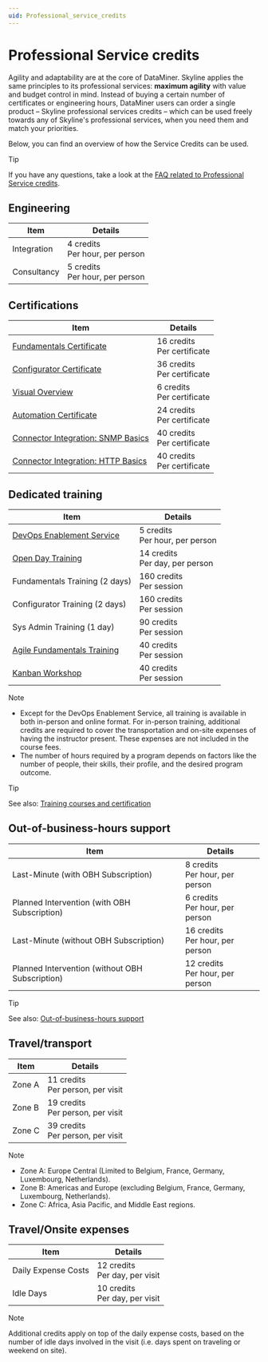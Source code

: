 ```yaml
---
uid: Professional_service_credits
---
```


# Professional Service credits

Agility and adaptability are at the core of DataMiner. Skyline applies the same principles to its professional services: **maximum agility** with value and budget control in mind. Instead of buying a certain number of certificates or engineering hours, DataMiner users can order a single product – Skyline professional services credits – which can be used freely towards any of Skyline's professional services, when you need them and match your priorities.

Below, you can find an overview of how the Service Credits can be used.

> [!TIP]
> If you have any questions, take a look at the [FAQ related to Professional Service credits](xref:FAQs_Pricing#professional-service-credits).

## Engineering

| Item | Details |
|------|---------|
| Integration | 4 credits<br>Per hour, per person |
| Consultancy | 5 credits<br>Per hour, per person |

## Certifications

| Item | Details |
|------|---------|
| [Fundamentals Certificate](https://community.dataminer.services/learning/certification/dataminer-fundamentals/) | 16 credits<br>Per certificate |
| [Configurator Certificate](https://community.dataminer.services/learning/certification/dataminer-configurator/) | 36 credits<br>Per certificate |
| [Visual Overview](https://community.dataminer.services/learning/certification/visual-overview-level-1/) | 6 credits<br>Per certificate |
| [Automation Certificate](https://community.dataminer.services/learning/certification/automation/) | 24 credits<br>Per certificate |
| [Connector Integration: SNMP Basics](https://community.dataminer.services/learning/certification/scripts-connectors-developer-snmp-basics/) | 40 credits<br>Per certificate |
| [Connector Integration: HTTP Basics](https://community.dataminer.services/learning/certification/scripts-connectors-developer-http-basics/) | 40 credits<br>Per certificate |

## Dedicated training

| Item | Details |
|------|---------|
| [DevOps Enablement Service](xref:DataMiner_DevOps_Enablement) | 5 credits<br>Per hour, per person |
| [Open Day Training](https://community.dataminer.services/open-training/) | 14 credits<br>Per day, per person |
| Fundamentals Training (2 days) | 160 credits<br>Per session |
| Configurator Training (2 days) | 160 credits<br>Per session |
| Sys Admin Training (1 day) | 90 credits<br>Per session |
| [Agile Fundamentals Training](xref:Overview_Training_agile_aw) | 40 credits<br>Per session |
| [Kanban Workshop](xref:Overview_Kanban_workshop) | 40 credits<br>Per session |

> [!NOTE]
>
> - Except for the DevOps Enablement Service, all training is available in both in-person and online format. For in-person training, additional credits are required to cover the transportation and on-site expenses of having the instructor present. These expenses are not included in the course fees.
> - The number of hours required by a program depends on factors like the number of people, their skills, their profile, and the desired program outcome.

> [!TIP]
> See also: [Training courses and certification](xref:Overview_Training_intro)

## Out-of-business-hours support

| Item | Details |
|------|---------|
| Last-Minute (with OBH Subscription) | 8 credits<br>Per hour, per person |
| Planned Intervention (with OBH Subscription) | 6 credits<br>Per hour, per person |
| Last-Minute (without OBH Subscription) | 16 credits<br>Per hour, per person |
| Planned Intervention (without OBH Subscription) | 12 credits<br>Per hour, per person |

> [!TIP]
> See also: [Out-of-business-hours support](xref:Overview_Out_Of_Business_Hours_Support)

## Travel/transport

| Item | Details |
|------|---------|
| Zone A | 11 credits<br>Per person, per visit |
| Zone B | 19 credits<br>Per person, per visit |
| Zone C | 39 credits<br>Per person, per visit |

> [!NOTE]
>
> - Zone A: Europe Central (Limited to Belgium, France, Germany, Luxembourg, Netherlands).
> - Zone B: Americas and Europe (excluding Belgium, France, Germany, Luxembourg, Netherlands).
> - Zone C: Africa, Asia Pacific, and Middle East regions.

## Travel/Onsite expenses

| Item | Details |
|------|---------|
| Daily Expense Costs | 12 credits<br>Per day, per visit |
| Idle Days | 10 credits<br>Per day, per visit |

> [!NOTE]
> Additional credits apply on top of the daily expense costs, based on the number of idle days involved in the visit (i.e. days spent on traveling or weekend on site).
